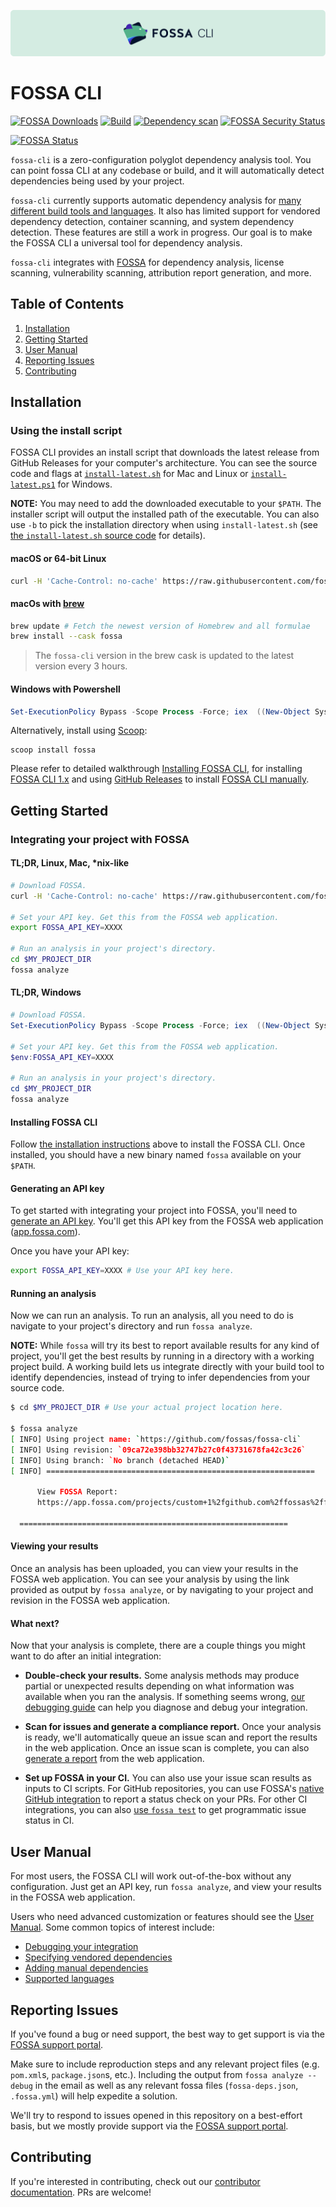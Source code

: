<!-- markdown-link-check-disable-next-line -->
![FOSSA](https://raw.githubusercontent.com/fossas/fossa-cli/master/docs/assets/header.png)

# FOSSA CLI

<!-- markdown-link-check-disable -->
<!-- NOTE: If you change the format of the "FOSSA Downloads" badge, make sure to also update the CI action at `./github/workflows/badges.yml` that updates the download count. -->
[![FOSSA Downloads](https://img.shields.io/badge/downloads-5.8M-brightgreen)](https://github.com/fossas/fossa-cli/releases)
[![Build](https://img.shields.io/github/actions/workflow/status/fossas/fossa-cli/build.yml)](https://github.com/fossas/fossa-cli/actions/workflows/build.yml)
[![Dependency scan](https://img.shields.io/github/actions/workflow/status/fossas/fossa-cli/dependency-scan.yml?label=dependency%20scan)](https://github.com/fossas/fossa-cli/actions/workflows/dependency-scan.yml)
[![FOSSA Security Status](https://app.fossa.com/api/projects/custom%2B1%2Fgithub.com%2Ffossas%2Ffossa-cli.svg?type=shield&issueType=security)](https://app.fossa.com/projects/custom%2B1%2Fgit%40github.com%3Afossas%2Ffossa-cli?ref=badge_shield)

[![FOSSA Status](https://app.fossa.com/api/projects/custom%2B1%2Fgithub.com%2Ffossas%2Ffossa-cli.svg?type=large&issueType=license)](https://app.fossa.com/projects/custom%2B1%2Fgithub.com%2Ffossas%2Ffossa-cli?ref=badge_large&issueType=license)
<!-- markdown-link-check-enable-->

`fossa-cli` is a zero-configuration polyglot dependency analysis tool. You can point fossa CLI at any codebase or build, and it will automatically detect dependencies being used by your project.

`fossa-cli` currently supports automatic dependency analysis for [many different build tools and languages](docs/references/strategies/README.md#supported-languages). It also has limited support for vendored dependency detection, container scanning, and system dependency detection. These features are still a work in progress. Our goal is to make the FOSSA CLI a universal tool for dependency analysis.

`fossa-cli` integrates with [FOSSA](https://fossa.com) for dependency analysis, license scanning, vulnerability scanning, attribution report generation, and more.

## Table of Contents

1. [Installation](#installation)
2. [Getting Started](#getting-started)
3. [User Manual](#user-manual)
4. [Reporting Issues](#reporting-issues)
5. [Contributing](#contributing)

## Installation

### Using the install script

FOSSA CLI provides an install script that downloads the latest release from GitHub Releases for your computer's architecture. You can see the source code and flags at [`install-latest.sh`](./install-latest.sh) for Mac and Linux or [`install-latest.ps1`](./install-latest.ps1) for Windows.

**NOTE:** You may need to add the downloaded executable to your `$PATH`. The installer script will output the installed path of the executable. You can also use `-b` to pick the installation directory when using `install-latest.sh` (see [the `install-latest.sh` source code](./install-latest.sh) for details).

#### macOS or 64-bit Linux

```bash
curl -H 'Cache-Control: no-cache' https://raw.githubusercontent.com/fossas/fossa-cli/master/install-latest.sh | bash
```
#### macOs with [brew](https://brew.sh/)

```sh
brew update # Fetch the newest version of Homebrew and all formulae
brew install --cask fossa
```
<!-- https://github.com/Homebrew/homebrew-cask/blob/master/.github/workflows/autobump.yml#L11 -->
> The `fossa-cli` version in the brew cask is updated to the latest version every 3 hours.

#### Windows with Powershell

```powershell
Set-ExecutionPolicy Bypass -Scope Process -Force; iex  ((New-Object System.Net.WebClient).DownloadString('https://raw.githubusercontent.com/fossas/fossa-cli/master/install-latest.ps1'))
```
<!-- markdown-link-check-disable-next-line -->
Alternatively, install using [Scoop](https://scoop.sh/):

```
scoop install fossa
```

Please refer to detailed walkthrough [Installing FOSSA CLI](./docs/walkthroughs/installing-fossa-cli.md), for installing [FOSSA CLI 1.x](./docs/walkthroughs/installing-fossa-cli.md#installing-cli-1x-using-installation-script) and using [GitHub Releases](https://github.com/fossas/fossa-cli/releases) to install [FOSSA CLI manually](./docs/walkthroughs/installing-fossa-cli.md#installing-manually-with-github-releases).

## Getting Started

### Integrating your project with FOSSA

#### TL;DR, Linux, Mac, \*nix-like

```sh
# Download FOSSA.
curl -H 'Cache-Control: no-cache' https://raw.githubusercontent.com/fossas/fossa-cli/master/install-latest.sh | bash

# Set your API key. Get this from the FOSSA web application.
export FOSSA_API_KEY=XXXX

# Run an analysis in your project's directory.
cd $MY_PROJECT_DIR
fossa analyze
```

#### TL;DR, Windows

```powershell
# Download FOSSA.
Set-ExecutionPolicy Bypass -Scope Process -Force; iex  ((New-Object System.Net.WebClient).DownloadString('https://raw.githubusercontent.com/fossas/fossa-cli/master/install-latest.ps1'))

# Set your API key. Get this from the FOSSA web application.
$env:FOSSA_API_KEY=XXXX

# Run an analysis in your project's directory.
cd $MY_PROJECT_DIR
fossa analyze
```

#### Installing FOSSA CLI

Follow [the installation instructions](#installation) above to install the FOSSA CLI. Once installed, you should have a new binary named `fossa` available on your `$PATH`.

#### Generating an API key

To get started with integrating your project into FOSSA, you'll need to [generate an API key](https://docs.fossa.com/docs/api-reference). You'll get this API key from the FOSSA web application ([app.fossa.com](https://app.fossa.com)).

Once you have your API key:

```sh
export FOSSA_API_KEY=XXXX # Use your API key here.
```

#### Running an analysis

Now we can run an analysis. To run an analysis, all you need to do is navigate to your project's directory and run `fossa analyze`.

**NOTE:** While `fossa` will try its best to report available results for any kind of project, you'll get the best results by running in a directory with a working project build. A working build lets us integrate directly with your build tool to identify dependencies, instead of trying to infer dependencies from your source code.

```sh
$ cd $MY_PROJECT_DIR # Use your actual project location here.

$ fossa analyze
[ INFO] Using project name: `https://github.com/fossas/fossa-cli`
[ INFO] Using revision: `09ca72e398bb32747b27c0f43731678fa42c3c26`
[ INFO] Using branch: `No branch (detached HEAD)`
[ INFO] ============================================================

      View FOSSA Report:
      https://app.fossa.com/projects/custom+1%2fgithub.com%2ffossas%2ffossa-cli/refs/branch/master/09ca72e398bb32747b27c0f43731678fa42c3c26

  ============================================================
```

#### Viewing your results

Once an analysis has been uploaded, you can view your results in the FOSSA web application. You can see your analysis by using the link provided as output by `fossa analyze`, or by navigating to your project and revision in the FOSSA web application.

#### What next?

Now that your analysis is complete, there are a couple things you might want to do after an initial integration:

- **Double-check your results.** Some analysis methods may produce partial or unexpected results depending on what information was available when you ran the analysis. If something seems wrong, [our debugging guide](./docs/references/debugging/README.md) can help you diagnose and debug your integration.

- **Scan for issues and generate a compliance report.** Once your analysis is ready, we'll automatically queue an issue scan and report the results in the web application. Once an issue scan is complete, you can also [generate a report](https://docs.fossa.com/docs/running-a-scan) from the web application.

- **Set up FOSSA in your CI.** You can also use your issue scan results as inputs to CI scripts. For GitHub repositories, you can use FOSSA's [native GitHub integration](https://docs.fossa.com/docs/automatic-updates#pull-request--commit-statuses-github-only) to report a status check on your PRs. For other CI integrations, you can also [use `fossa test`](docs/references/subcommands/test.md) to get programmatic issue status in CI.

## User Manual

For most users, the FOSSA CLI will work out-of-the-box without any configuration. Just get an API key, run `fossa analyze`, and view your results in the FOSSA web application.

Users who need advanced customization or features should see the [User Manual](./docs/README.md). Some common topics of interest include:

- [Debugging your integration](./docs/references/debugging/README.md)
- [Specifying vendored dependencies](docs/features/vendored-dependencies.md)
- [Adding manual dependencies](docs/features/manual-dependencies.md)
- [Supported languages](docs/references/strategies/README.md)

## Reporting Issues

If you've found a bug or need support, the best way to get support is via the [FOSSA support portal](https://support.fossa.com).

Make sure to include reproduction steps and any relevant project files (e.g. `pom.xml`s, `package.json`s, etc.). Including the output from `fossa analyze --debug` in the email as well as any relevant fossa files (`fossa-deps.json`, `.fossa.yml`) will help expedite a solution.

We'll try to respond to issues opened in this repository on a best-effort basis, but we mostly provide support via the [FOSSA support portal](https://support.fossa.com).

## Contributing

If you're interested in contributing, check out our [contributor documentation](./docs/contributing/README.md). PRs are welcome!
